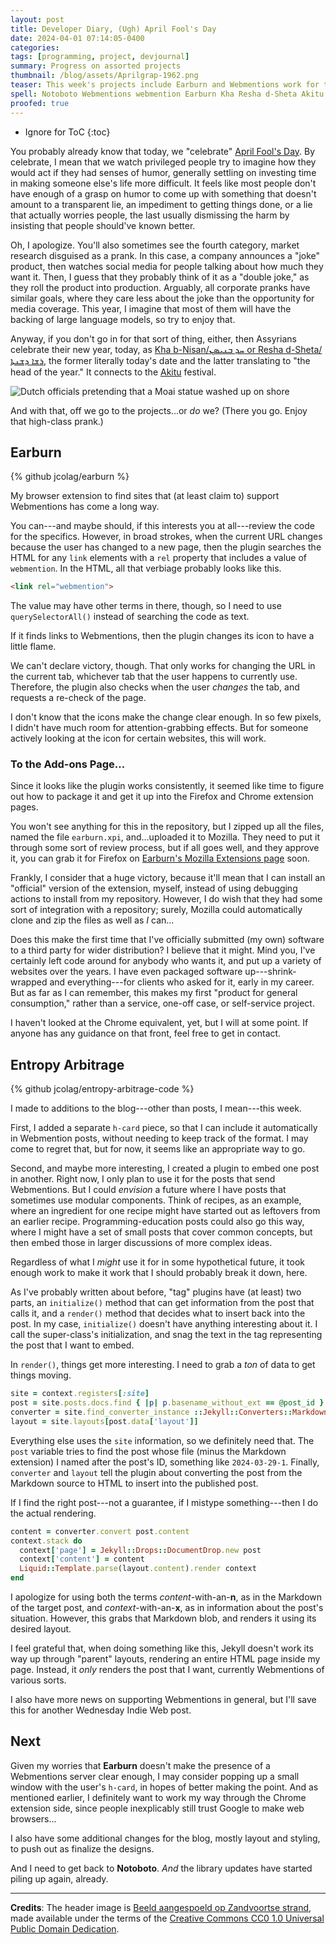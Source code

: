 ```yaml
---
layout: post
title: Developer Diary, (Ugh) April Fool's Day
date: 2024-04-01 07:14:05-0400
categories:
tags: [programming, project, devjournal]
summary: Progress on assorted projects
thumbnail: /blog/assets/Aprilgrap-1962.png
teaser: This week's projects include Earburn and Webmentions work for the blog.
spell: Notoboto Webmentions webmention Earburn Kha Resha d-Sheta Akitu Moai basename DocumentDrop Beeld aangespoeld Zandvoortse xpi
proofed: true
---
```


* Ignore for ToC
{:toc}

You probably already know that today, we "celebrate" [April Fool's Day](https://en.wikipedia.org/wiki/April_Fools%27_Day).  By celebrate, I mean that we watch privileged people try to imagine how they would act if they had senses of humor, generally settling on investing time in making someone else's life more difficult.  It feels like most people don't have enough of a grasp on humor to come up with something that doesn't amount to a transparent lie, an impediment to getting things done, or a lie that actually worries people, the last usually dismissing the harm by insisting that people should've known better.

Oh, I apologize.  You'll also sometimes see the fourth category, market research disguised as a prank.  In this case, a company announces a "joke" product, then watches social media for people talking about how much they want it.  Then, I guess that they probably think of it as a "double joke," as they roll the product into production.  Arguably, all corporate pranks have similar goals, where they care less about the joke than the opportunity for media coverage.  This year, I imagine that most of them will have the backing of large language models, so try to enjoy that.

Anyway, if you don't go in for that sort of thing, either, then Assyrians celebrate their new year, today, as [Kha b-Nisan/ܚܕ ܒܢܝܣܢ or Resha d-Sheta/ܪܫܐ ܕܫܢܬܐ](https://en.wikipedia.org/wiki/Kha_b-Nisan), the former literally today's date and the latter translating to "the head of the year."  It connects to the [Akitu](https://en.wikipedia.org/wiki/Akitu) festival.

![Dutch officials pretending that a Moai statue washed up on shore](/blog/assets/Aprilgrap-1962.png "I guess that we laugh, because usually Europeans end up with artifacts like that by pillaging foreign holy sites...")

And with that, off we go to the projects...or *do* we?  (There you go.  Enjoy that high-class prank.)

## Earburn

{% github jcolag/earburn %}

My browser extension to find sites that (at least claim to) support Webmentions has come a long way.

You can---and maybe should, if this interests you at all---review the code for the specifics.  However, in broad strokes, when the current URL changes because the user has changed to a new page, then the plugin searches the HTML for any `link` elements with a `rel` property that includes a value of `webmention`.  In the HTML, all that verbiage probably looks like this.

```html
<link rel="webmention">
```

The value may have other terms in there, though, so I need to use `querySelectorAll()` instead of searching the code as text.

If it finds links to Webmentions, then the plugin changes its icon to have a little flame.

We can't declare victory, though.  That only works for changing the URL in the current tab, whichever tab that the user happens to currently use.  Therefore, the plugin also checks when the user *changes* the tab, and requests a re-check of the page.

I don't know that the icons make the change clear enough.  In so few pixels, I didn't have much room for attention-grabbing effects.  But for someone actively looking at the icon for certain websites, this will work.

### To the Add-ons Page...

Since it looks like the plugin works consistently, it seemed like time to figure out how to package it and get it up into the Firefox and Chrome extension pages.

You won't see anything for this in the repository, but I zipped up all the files, named the file `earburn.xpi`, and...uploaded it to Mozilla.  They need to put it through some sort of review process, but if all goes well, and they approve it, you can grab it for Firefox on [Earburn's Mozilla Extensions page](https://addons.mozilla.org/en-US/firefox/addon/earburn/) soon.

Frankly, I consider that a huge victory, because it'll mean that I can install an "official" version of the extension, myself, instead of using debugging actions to install from my repository.  However, I do wish that they had some sort of integration with a repository; surely, Mozilla could automatically clone and zip the files as well as *I* can...

Does this make the first time that I've officially submitted (my own) software to a third party for wider distribution?  I believe that it might.  Mind you, I've certainly left code around for anybody who wants it, and put up a variety of websites over the years.  I have even packaged software up---shrink-wrapped and everything---for clients who asked for it, early in my career.  But as far as I can remember, this makes my first "product for general consumption," rather than a service, one-off case, or self-service project.

I haven't looked at the Chrome equivalent, yet, but I will at some point.  If anyone has any guidance on that front, feel free to get in contact.

## Entropy Arbitrage

{% github jcolag/entropy-arbitrage-code %}

I made to additions to the blog---other than posts, I mean---this week.

First, I added a separate `h-card` piece, so that I can include it automatically in Webmention posts, without needing to keep track of the format.  I may come to regret that, but for now, it seems like an appropriate way to go.

Second, and maybe more interesting, I created a plugin to embed one post in another.  Right now, I only plan to use it for the posts that send Webmentions.  But I could *envision* a future where I have posts that sometimes use modular components.  Think of recipes, as an example, where an ingredient for one recipe might have started out as leftovers from an earlier recipe.  Programming-education posts could also go this way, where I might have a set of small posts that cover common concepts, but then embed those in larger discussions of more complex ideas.

Regardless of what I *might* use it for in some hypothetical future, it took enough work to make it work that I should probably break it down, here.

As I've probably written about before, "tag" plugins have (at least) two parts, an `initialize()` method that can get information from the post that calls it, and a `render()` method that decides what to insert back into the post.  In my case, `initialize()` doesn't have anything interesting about it.  I call the super-class's initialization, and snag the text in the tag representing the post that I want to embed.

In `render()`, things get more interesting.  I need to grab a *ton* of data to get things moving.

```ruby
site = context.registers[:site]
post = site.posts.docs.find { |p| p.basename_without_ext == @post_id }
converter = site.find_converter_instance ::Jekyll::Converters::Markdown
layout = site.layouts[post.data['layout']]
```

Everything else uses the `site` information, so we definitely need that.  The `post` variable tries to find the post whose file (minus the Markdown extension) I named after the post's ID, something like `2024-03-29-1`.  Finally, `converter` and `layout` tell the plugin about converting the post from the Markdown source to HTML to insert into the published post.

If I find the right post---not a guarantee, if I mistype something---then I do the actual rendering.

```ruby
content = converter.convert post.content
context.stack do
  context['page'] = Jekyll::Drops::DocumentDrop.new post
  context['content'] = content
  Liquid::Template.parse(layout.content).render context
end
```

I apologize for using both the terms *content*-with-an-**n**, as in the Markdown of the target post, and *context*-with-an-**x**, as in information about the post's situation.  However, this grabs that Markdown blob, and renders it using its desired layout.

I feel grateful that, when doing something like this, Jekyll doesn't work its way up through "parent" layouts, rendering an entire HTML page inside my page.  Instead, it *only* renders the post that I want, currently Webmentions of various sorts.

I also have more news on supporting Webmentions in general, but I'll save this for another Wednesday Indie Web post.

## Next

Given my worries that **Earburn** doesn't make the presence of a Webmentions server clear enough, I may consider popping up a small window with the user's `h-card`, in hopes of better making the point.  And as mentioned earlier, I definitely want to work my way through the Chrome extension side, since people inexplicably still trust Google to make web browsers...

I also have some additional changes for the blog, mostly layout and styling, to push out as finalize the designs.

And I need to get back to **Notoboto**.  *And* the library updates have started piling up again, already.

* * *

**Credits**:  The header image is [Beeld aangespoeld op Zandvoortse strand](https://www.nationaalarchief.nl/onderzoeken/fotocollectie/a9fffa62-d0b4-102d-bcf8-003048976d84), made available under the terms of the [Creative Commons CC0 1.0 Universal Public Domain Dedication](https://creativecommons.org/publicdomain/zero/1.0/).
